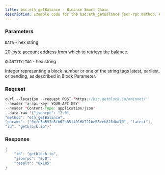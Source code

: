 ```yaml
---
title: bsc:eth_getBalance - Binance Smart Chain
description: Example code for the bsc:eth_getBalance json-rpc method. Сomplete guide on how to use bsc:eth_getBalance json-rpc in GetBlock.io Web3 documentation.
---
```


### Parameters


`DATA` - hex string

20-byte account address from which to retrieve the balance.

`QUANTITY|TAG` - hex string

Integer representing a block number or one of the string tags latest,
earliest, or pending, as described in Block Parameter.

### Request

``` java
curl --location --request POST 'https://bsc.getblock.io/mainnet/' 
--header 'x-api-key: YOUR-API-KEY' 
--header 'Content-Type: application/json' 
--data-raw '{"jsonrpc": "2.0",
"method": "eth_getBalance",
"params": ["0xfe3b557e8fb62b89f4916b721be55ceb828dbd73", "latest"],
"id": "getblock.io"}'
```

###  Response

``` java
{
    "id": "getblock.io",
    "jsonrpc": "2.0",
    "result": "0x185"
}
```

